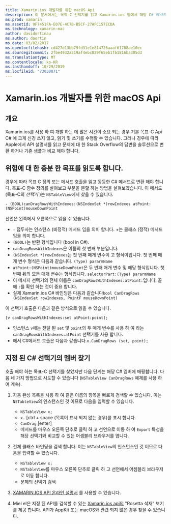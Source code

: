 ```yaml
---
title: Xamarin.ios 개발자를 위한 macOS Api
description: 이 문서에서는 목적-C 선택기를 읽고 Xamarin.ios 앱에서 해당 C# 메서드를 찾는 방법을 설명 합니다.
ms.prod: xamarin
ms.assetid: 9F7451FA-E07E-4C7B-B5CF-27AFC157ECDA
ms.technology: xamarin-mac
author: davidortinau
ms.author: daortin
ms.date: 03/02/2017
ms.openlocfilehash: cd427d13bb79fd31e1e814726aaaf61788ae10ec
ms.sourcegitcommit: 2fbe4932a319af4ebc829f65eb1fb1816ba305d3
ms.translationtype: MT
ms.contentlocale: ko-KR
ms.lasthandoff: 10/29/2019
ms.locfileid: "73030071"
---
```

# <a name="macos-apis-for-xamarinmac-developers"></a>Xamarin.ios 개발자를 위한 macOS Api

## <a name="overview"></a>개요

Xamarin.ios를 사용 하 여 개발 하는 데 많은 시간이 소요 되는 경우 기본 목표-C Api C# 에 크게 신경 쓰지 않고, 읽기 및 쓰기를 수행할 수 있습니다. 그러나 경우에 따라 Apple에서 API 설명서를 읽고 문제에 대 한 Stack Overflow의 답변을 솔루션으로 변환 하거나 기존 샘플과 비교 해야 합니다.

## <a name="reading-enough-objective-c-to-be-dangerous"></a>위험에 대 한 충분 한 목표를 읽도록 합니다.

경우에 따라 목표 C 정의 또는 메서드 호출을 읽고 동등한 C# 메서드로 변환 해야 합니다. 목표-C 함수 정의를 살펴보고 부분을 분할 하는 방법을 살펴보겠습니다. 이 메서드 (목표-C의 *선택기* )는 `NSTableView`에서 찾을 수 있습니다.

```objc
- (BOOL)canDragRowsWithIndexes:(NSIndexSet *)rowIndexes atPoint:(NSPoint)mouseDownPoint
```

선언은 왼쪽에서 오른쪽으로 읽을 수 있습니다.

- `-` 접두사는 인스턴스 (비정적) 메서드 임을 의미 합니다. +는 클래스 (정적) 메서드 임을 의미 합니다.
- `(BOOL)`는 반환 형식입니다 (bool in C#).
- `canDragRowsWithIndexes`은 이름의 첫 번째 부분입니다.
- `(NSIndexSet *)rowIndexes`는 첫 번째 매개 변수이 고 형식이입니다. 첫 번째 매개 변수 형식은 다음과 같습니다. `(Type) pararmName`
- `atPoint:(NSPoint)mouseDownPoint`은 두 번째 매개 변수 및 해당 형식입니다. 첫 번째 뒤의 모든 매개 변수는 형식입니다. `selectorPart:(Type) pararmName`
- 이 메시지 선택기의 전체 이름은 `canDragRowsWithIndexes:atPoint:`입니다. 끝에 `:`를 확인 하는 것이 중요 합니다.
- 실제 Xamarin.ios C# 바인딩은 다음과 같습니다`bool CanDragRows (NSIndexSet rowIndexes, PointF mouseDownPoint)`

이 선택기 호출은 다음과 같은 방식으로 읽을 수 있습니다.

```objc
[v canDragRowsWithIndexes:set atPoint:point];
```

- 인스턴스 `v`에는 전달 된 `set` 및 `point`의 두 매개 변수를 사용 하 여 라는 `canDragRowsWithIndexes:atPoint` 선택기를 사용 합니다.
- 에서 C#메서드 호출은 다음과 같습니다.`x.CanDragRows (set, point);`

<a name="finding_selector" />

## <a name="finding-the-c-member-for-a-given-selector"></a>지정 된 C# 선택기의 멤버 찾기

호출 해야 하는 목표-C 선택기를 찾았지만 다음 단계는 해당 C# 멤버에 매핑합니다. 다음 네 가지 방법으로 시도할 수 있습니다 (`NSTableView CanDragRows` 예제를 사용 하 여 계속).

1. 자동 완성 목록을 사용 하 여 같은 이름의 항목을 빠르게 검색할 수 있습니다. 이는 `NSTableView`의 인스턴스인 것 이므로 다음을 입력할 수 있습니다.

    - `NSTableView x;`
    - `x.` [ctrl + space (목록이 표시 되지 않는 경우)를 표시 합니다.
    - `CanDrag` [enter]
    - 메서드를 마우스 오른쪽 단추로 클릭 하 고 선언으로 이동 하 여 `Export` 특성을 해당 선택기와 비교할 수 있는 어셈블리 브라우저를 엽니다.

2. 전체 클래스 바인딩을 검색 합니다. 이는 `NSTableView`의 인스턴스인 것 이므로 다음을 입력할 수 있습니다.

    - `NSTableView x;`
    - `NSTableView`를 마우스 오른쪽 단추로 클릭 하 고 선언에서 어셈블리 브라우저로 이동 합니다.
    - 문제의 선택기 검색

3. [XAMARIN.IOS API 온라인 설명서](https://docs.microsoft.com/dotnet/api/?view=xamarinmac-3.0) 를 사용할 수 있습니다.

4. Miel el은 지정 된 API를 검색할 수 있는 [Xamarin.ios api의](https://tirania.org/tmp/rosetta.html) "Rosetta 석재" 보기를 제공 합니다. API가 AppKit 또는 macOS와 관련 되지 않은 경우 찾을 수 있습니다.

<!--
Note: In some cases, the assembly browser can hit a bug where it will open but not jump to the right definition. Keep that tab open, switch back to your source code and try again.
Note: The assembly browser tricks currently only works with Xamarin.Mac Classic. This will be fixed in a future version.
-->
